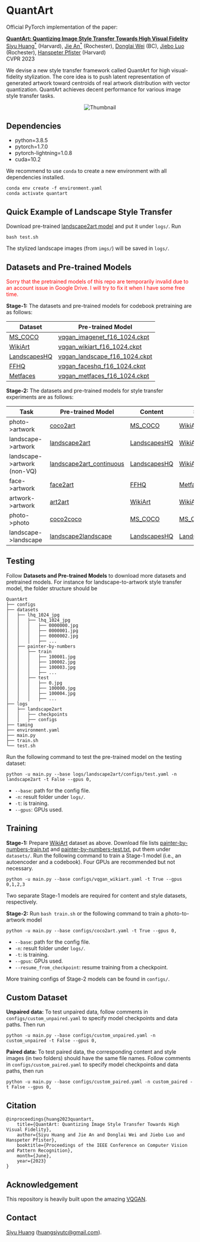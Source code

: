 # QuantArt
Official PyTorch implementation of the paper:

[**QuantArt: Quantizing Image Style Transfer Towards High Visual Fidelity**](https://arxiv.org/abs/2212.10431)  
[Siyu Huang<sup>*</sup>](https://siyuhuang.github.io) (Harvard), [Jie An<sup>*</sup>](https://www.cs.rochester.edu/u/jan6/) (Rochester), [Donglai Wei](https://donglaiw.github.io/) (BC), [Jiebo Luo](https://www.cs.rochester.edu/u/jluo/) (Rochester), [Hanspeter Pfister](https://vcg.seas.harvard.edu/people/hanspeter-pfister) (Harvard)  
CVPR 2023

We devise a new style transfer framework called QuantArt for high visual-fidelity stylization. The core idea is to push latent representation of  generated artwork toward centroids of real artwork distribution with vector quantization. QuantArt achieves decent performance for various image style transfer tasks.

<p align='center'>
 <img alt='Thumbnail' src='imgs/thumb.png'>
</p>

## Dependencies
* python=3.8.5
* pytorch=1.7.0
* pytorch-lightning=1.0.8
* cuda=10.2
 
We recommend to use `conda` to create a new environment with all dependencies installed.
```
conda env create -f environment.yaml
conda activate quantart
```

## Quick Example of Landscape Style Transfer
Download pre-trained [landscape2art model](https://drive.google.com/drive/folders/1zuz9CmgpB7JsEx-Y5H0K0u3D95C6g4MU?usp=share_link) and put it under `logs/`. Run
```
bash test.sh
```
The stylized landscape images (from `imgs/`) will be saved in `logs/`.

## Datasets and Pre-trained Models
<p style="color:red;">Sorry that the pretrained models of this repo are temporarily invalid due to an account issue in Google Drive. I will try to fix it when I have some free time.</p>


**Stage-1:** The datasets and pre-trained models for codebook pretraining are as follows:

| Dataset | Pre-trained Model |
| ---- | ---- |
| [MS_COCO](https://cocodataset.org/#download) | [vqgan_imagenet_f16_1024.ckpt](https://drive.google.com/file/d/1lcrBplMVQTO6-ppxSWUyD_2coUiUpwoS/view?usp=share_link) |
| [WikiArt](https://www.kaggle.com/competitions/painter-by-numbers/data) | [vqgan_wikiart_f16_1024.ckpt](https://drive.google.com/file/d/1xIYbaXLEdroYeftzM_1r5q2P9ANhQQpv/view?usp=share_link) |
| [LandscapesHQ](https://github.com/universome/alis) | [vqgan_landscape_f16_1024.ckpt](https://drive.google.com/file/d/13VjJonTCJWz2QEIGX_KeO1RB3t15qTBE/view?usp=share_link) |
| [FFHQ](https://github.com/NVlabs/ffhq-dataset) | [vqgan_faceshq_f16_1024.ckpt](https://drive.google.com/file/d/1_6ZW8iVhFentkG_HTn5pMj4JRAiPUHwY/view?usp=share_link) |
| [Metfaces](https://github.com/NVlabs/metfaces-dataset) | [vqgan_metfaces_f16_1024.ckpt](https://drive.google.com/file/d/1omGG6TmSVsksk39pGPkyLVTa-K4FcxQd/view?usp=share_link) |

**Stage-2:** The datasets and pre-trained models for style transfer experiments are as follows:

| Task | Pre-trained Model | Content | Style |
| ---- | ---- | ---- | ---- |
| photo->artwork| [coco2art](https://drive.google.com/drive/folders/13-z3eowPsPjKTIULP5sBrr_jgJn3w7ZH?usp=share_link) | [MS_COCO](https://cocodataset.org/#download) | [WikiArt](https://www.kaggle.com/competitions/painter-by-numbers/data) |
| landscape->artwork | [landscape2art](https://drive.google.com/drive/folders/1zuz9CmgpB7JsEx-Y5H0K0u3D95C6g4MU?usp=share_link)| [LandscapesHQ](https://github.com/universome/alis) |[WikiArt](https://www.kaggle.com/competitions/painter-by-numbers/data) |
| landscape->artwork (non-VQ) | [landscape2art_continuous](https://drive.google.com/drive/folders/1s-N62W8l_1iOvydsWvmJTWxNwWWJKTum?usp=share_link)| [LandscapesHQ](https://github.com/universome/alis) | [WikiArt](https://www.kaggle.com/competitions/painter-by-numbers/data) |  
| face->artwork | [face2art](https://drive.google.com/drive/folders/1wKWmmtLChtXTWFaaun097H7lYJ6-IWTe?usp=share_link) | [FFHQ](https://github.com/NVlabs/ffhq-dataset) | [Metfaces](https://github.com/NVlabs/metfaces-dataset) |
| artwork->artwork | [art2art](https://drive.google.com/drive/folders/1J48c21bN5f9anGBUSALcEMO0Bj8Emd0s?usp=share_link) | [WikiArt](https://www.kaggle.com/competitions/painter-by-numbers/data) | [WikiArt](https://www.kaggle.com/competitions/painter-by-numbers/data) |
| photo->photo | [coco2coco](https://drive.google.com/drive/folders/1xc5P1woZJSoemcVvjnZ4Gj5Jyam7RsQZ?usp=share_link) | [MS_COCO](https://cocodataset.org/#download) | [MS_COCO](https://cocodataset.org/#download) |
| landscape->landscape | [landscape2landscape](https://drive.google.com/drive/folders/1bmL25tOwuXt63wXwpNwlSW775sjrPhxL?usp=share_link) | [LandscapesHQ](https://github.com/universome/alis) | [LandscapesHQ](https://github.com/universome/alis) |

## Testing
Follow **Datasets and Pre-trained Models** to download more datasets and pretrained models. For instance for landscape-to-artwork style transfer model, the folder structure should be
```
QuantArt
├── configs
├── datasets
│   ├── lhq_1024_jpg
│   │   ├── lhq_1024_jpg
│   │   │   ├── 0000000.jpg
│   │   │   ├── 0000001.jpg
│   │   │   ├── 0000002.jpg
│   │   │   ├── ...
│   ├── painter-by-numbers
│   │   ├── train
│   │   │   ├── 100001.jpg
│   │   │   ├── 100002.jpg
│   │   │   ├── 100003.jpg
│   │   │   ├── ...
│   │   ├── test
│   │   │   ├── 0.jpg
│   │   │   ├── 100000.jpg
│   │   │   ├── 100004.jpg
│   │   │   ├── ...
├── logs
│   ├── landscape2art
│   │   ├── checkpoints
│   │   ├── configs
├── taming
├── environment.yaml
├── main.py
├── train.sh
└── test.sh
```

Run the following command to test the pre-trained model on the testing dataset:
```
python -u main.py --base logs/landscape2art/configs/test.yaml -n landscape2art -t False --gpus 0,
```

* `--base`: path for the config file.
* `-n`: result folder under `logs/`.
* `-t`: is training.
* `--gpus`: GPUs used.


## Training
**Stage-1:** Prepare [WikiArt](https://www.kaggle.com/competitions/painter-by-numbers/data) dataset as above. Download file lists [painter-by-numbers-train.txt](https://drive.google.com/file/d/12_sU31q8kDnOlAqJ_r3giCujumeY0_t-/view?usp=drive_link) and [painter-by-numbers-test.txt](https://drive.google.com/file/d/1rqEIuiL9ZFMjIdJXQBOsIP45ArZvHT3x/view?usp=drive_link), put them under `datasets/`. Run the following command to train a Stage-1 model (i.e., an autoencoder and a codebook). Four GPUs are recommended but not necessary.
```
python -u main.py --base configs/vqgan_wikiart.yaml -t True --gpus 0,1,2,3
```

Two separate Stage-1 models are required for content and style datasets, respectively.

**Stage-2:** Run `bash train.sh` or the following command to train a photo-to-artwork model
```
python -u main.py --base configs/coco2art.yaml -t True --gpus 0,
```

* `--base`: path for the config file.
* `-n`: result folder under `logs/`.
* `-t`: is training.
* `--gpus`: GPUs used.
* `--resume_from_checkpoint`: resume training from a checkpoint.

More training configs of Stage-2 models can be found in `configs/`.

## Custom Dataset
**Unpaired data:**
To test unpaired data, follow comments in `configs/custom_unpaired.yaml` to specify model checkpoints and data paths. Then run
```
python -u main.py --base configs/custom_unpaired.yaml -n custom_unpaired -t False --gpus 0,
```
**Paired data:**
To test paired data, the corresponding content and style images (in two folders) should have the same file names. Follow comments in `configs/custom_paired.yaml` to specify model checkpoints and data paths, then run
```
python -u main.py --base configs/custom_paired.yaml -n custom_paired -t False --gpus 0,
```

## Citation
```
@inproceedings{huang2023quantart,
    title={QuantArt: Quantizing Image Style Transfer Towards High Visual Fidelity},
    author={Siyu Huang and Jie An and Donglai Wei and Jiebo Luo and Hanspeter Pfister},
    booktitle={Proceedings of the IEEE Conference on Computer Vision and Pattern Recognition},
    month={June},
    year={2023}
}
```

## Acknowledgement
This repository is heavily built upon the amazing [VQGAN](https://github.com/CompVis/taming-transformers).

## Contact
[Siyu Huang](http://siyuhuang.github.io/) (huangsiyutc@gmail.com).
